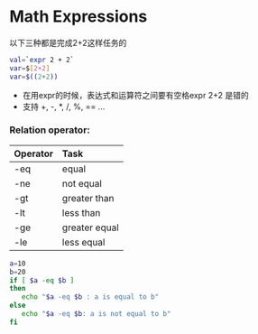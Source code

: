 # Math Expressions

以下三种都是完成2+2这样任务的

```bash
val=`expr 2 + 2`
var=$[2+2]
var=$((2+2))
```

* 在用expr的时候，表达式和运算符之间要有空格expr 2+2 是错的
* 支持 +, -, \*, /, %, == ...

### Relation operator:

| Operator | Task |
| :--- | :--- |
| -eq | equal |
| -ne | not equal |
| -gt | greater than |
| -lt | less than |
| -ge | greater equal |
| -le | less equal |


```bash
a=10
b=20
if [ $a -eq $b ]
then
   echo "$a -eq $b : a is equal to b"
else
   echo "$a -eq $b: a is not equal to b"
fi
```




